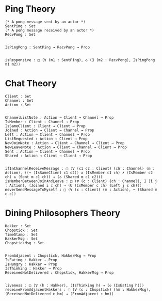 # Ping Theory

    (* A pong message sent by an actor *)
    SentPing : Set
    (* A pong message received by an actor *)
    RecvPong : Set


    IsPingPong : SentPing → RecvPong → Prop


    isResponsive : □ (∀ (m1 : SentPing), ◇ (∃ (m2 : RecvPong), IsPingPong m1 m2))

# Chat Theory

    Client : Set
    Channel : Set
    Action : Set


    ChannelListNote : Action → Client → Channel → Prop
    IsMember : Client → Channel → Prop
    IsSameClient : Client → Client → Prop
    Joined : Action → Client → Channel → Prop
    Left : Action → Client → Channel → Prop
    ListRequested : Action → Client → Prop
    NewJoinNote : Action → Client → Channel → Client → Prop
    NewLeaveNote : Action → Client → Channel → Client → Prop
    Sent : Action → Client → Channel → Prop
    Shared : Action → Client → Client → Prop


    ifInChannelReceiveMessage : □ (∀ (c1 c2 : Client) (ch : Channel) (m : Action), ((¬ (IsSameClient c1 c2)) ∧ (IsMember c1 ch) ∧ (IsMember c2 ch) ∧ (Sent m c1 ch)) ⇒ (◇ (Shared m c1 c2)))
    isMemberBetweenJoinAndLeave : □ (∀ (c : Client) (ch : Channel), ∃ (i j : Action), (Joined i c ch) ⇒ (U (IsMember c ch) (Left j c ch)))
    neverSendMessageToMyself : □ (∀ (c : Client) (m : Action), ¬ (Shared m c c))

# Dining Philosophers Theory

    Hakker : Set
    Chopstick : Set
    TimeStamp : Set
    HakkerMsg : Set
    ChopstickMsg : Set


    FromAdjacent : Chopstick, HakkerMsg → Prop
    IsEating : Hakker → Prop
    IsHungry : Hakker → Prop
    IsThinking : Hakker → Prop
    ReceivedNotDelivered : Chopstick, HakkerMsg → Prop


    liveness : □ (∀ (h : Hakker), (IsThinking h) ⇒ (◇ (IsEating h)))
    receiveFromAdjacentHakkers : □ (∀ (c : Chopstick) (hm : HakkerMsg), (ReceivedNotDelivered c hm) ⇒ (FromAdjacent c hm))


